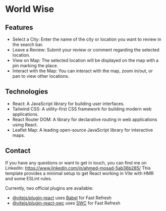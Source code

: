 # World Wise

## Features

- Select a City: Enter the name of the city or location you want to review in the search bar.
- Leave a Review: Submit your review or comment regarding the selected location.
- View on Map: The selected location will be displayed on the map with a pin marking the place.
- Interact with the Map: You can interact with the map, zoom in/out, or pan to view other locations.

## Technologies

- React: A JavaScript library for building user interfaces.
- Tailwind CSS: A utility-first CSS framework for building modern web applications.
- React Router DOM: A library for declarative routing in web applications using React.
- Leaflet Map: A leading open-source JavaScript library for interactive maps.

## Contact

If you have any questions or want to get in touch, you can find me on LinkedIn: https://www.linkedin.com/in/ahmed-mosad-5ab36b285/
This template provides a minimal setup to get React working in Vite with HMR and some ESLint rules.

Currently, two official plugins are available:

- [@vitejs/plugin-react](https://github.com/vitejs/vite-plugin-react/blob/main/packages/plugin-react/README.md) uses [Babel](https://babeljs.io/) for Fast Refresh
- [@vitejs/plugin-react-swc](https://github.com/vitejs/vite-plugin-react-swc) uses [SWC](https://swc.rs/) for Fast Refresh
